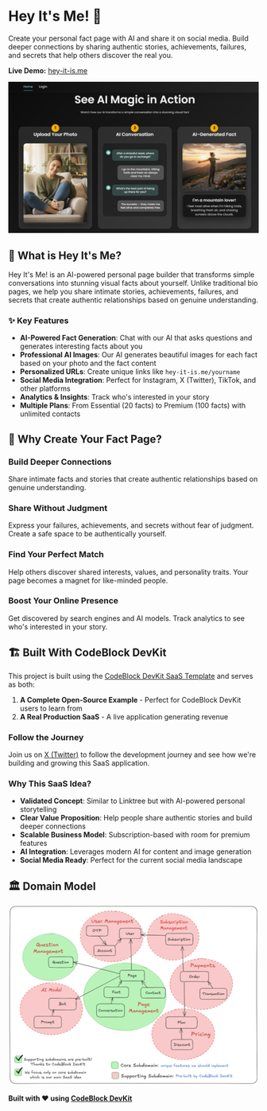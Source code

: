# Hey It's Me! 🎯

Create your personal fact page with AI and share it on social media. Build deeper connections by sharing authentic stories, achievements, failures, and secrets that help others discover the real you.

**Live Demo:** [hey-it-is.me](https://hey-it-is.me/)

![Hey It's Me Landing Page](docs/landing-shot-1.png)

## 🚀 What is Hey It's Me?

Hey It's Me! is an AI-powered personal page builder that transforms simple conversations into stunning visual facts about yourself. Unlike traditional bio pages, we help you share intimate stories, achievements, failures, and secrets that create authentic relationships based on genuine understanding.

### ✨ Key Features

- **AI-Powered Fact Generation**: Chat with our AI that asks questions and generates interesting facts about you
- **Professional AI Images**: Our AI generates beautiful images for each fact based on your photo and the fact content
- **Personalized URLs**: Create unique links like `hey-it-is.me/yourname`
- **Social Media Integration**: Perfect for Instagram, X (Twitter), TikTok, and other platforms
- **Analytics & Insights**: Track who's interested in your story
- **Multiple Plans**: From Essential (20 facts) to Premium (100 facts) with unlimited contacts

## 🎯 Why Create Your Fact Page?

### Build Deeper Connections
Share intimate facts and stories that create authentic relationships based on genuine understanding.

### Share Without Judgment
Express your failures, achievements, and secrets without fear of judgment. Create a safe space to be authentically yourself.

### Find Your Perfect Match
Help others discover shared interests, values, and personality traits. Your page becomes a magnet for like-minded people.

### Boost Your Online Presence
Get discovered by search engines and AI models. Track analytics to see who's interested in your story.

## 🏗️ Built With CodeBlock DevKit

This project is built using the [CodeBlock DevKit SaaS Template](https://github.com/CodeBlock-Dev/CodeBlock.DevKit.SaaS.Template) and serves as both:

1. **A Complete Open-Source Example** - Perfect for CodeBlock DevKit users to learn from
2. **A Real Production SaaS** - A live application generating revenue

### Follow the Journey

Join us on [X (Twitter)](https://twitter.com/hamed_shirbandi) to follow the development journey and see how we're building and growing this SaaS application.

### Why This SaaS Idea?

- **Validated Concept**: Similar to Linktree but with AI-powered personal storytelling
- **Clear Value Proposition**: Help people share authentic stories and build deeper connections
- **Scalable Business Model**: Subscription-based with room for premium features
- **AI Integration**: Leverages modern AI for content and image generation
- **Social Media Ready**: Perfect for the current social media landscape

## 🏛️ Domain Model
![Domain Model](docs/domain-model.png)


**Built with ❤️ using [CodeBlock DevKit](https://codeblock.dev)**
